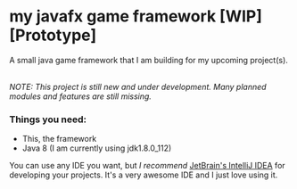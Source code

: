 # my javafx game framework [WIP][Prototype]
A small java game framework that I am building for my upcoming project(s).<br><br>

<em>NOTE: This project is still new and under development. Many planned modules and features are still missing.</em>

### Things you need:
- This, the framework
- Java 8 (I am currently using jdk1.8.0_112)

You can use any IDE you want, but <em>I recommend</em> [JetBrain's IntelliJ IDEA](https://www.jetbrains.com/idea/) for developing your projects. It's a very awesome IDE and I just love using it.
